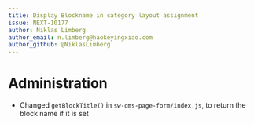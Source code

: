 ```yaml
---
title: Display Blockname in category layout assignment
issue: NEXT-10177
author: Niklas Limberg
author_email: n.limberg@haokeyingxiao.com
author_github: @NiklasLimberg
---
```

# Administration
* Changed `getBlockTitle()` in `sw-cms-page-form/index.js`, to return the block name if it is set
